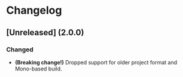﻿Changelog
=========

## [Unreleased] (2.0.0)
### Changed
- **(Breaking change!)** Dropped support for older project format and Mono-based build.
